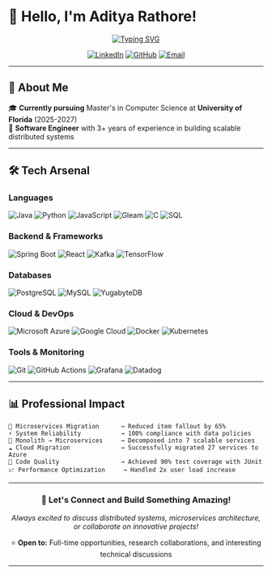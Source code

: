 # 👋 Hello, I'm Aditya Rathore! 

<p align="center">
  <a href="https://github.com/DenverCoder1/readme-typing-svg">
    <img src="https://readme-typing-svg.herokuapp.com?font=Fira+Code&color=00D4AA&size=28&center=true&vCenter=true&width=700&height=100&lines=Software+Engineer;MS+Computer+Science+%40+UF;Distributed+Systems+Enthusiast;Building+Scalable+Microservices" alt="Typing SVG" />
  </a>
</p>

<div align="center">
  
  [![LinkedIn](https://img.shields.io/badge/LinkedIn-0077B5?style=for-the-badge&logo=linkedin&logoColor=white)](https://linkedin.com/in/adityarathore20)
  [![GitHub](https://img.shields.io/badge/GitHub-181717?style=for-the-badge&logo=github&logoColor=white)](https://github.com/aditya-rathore15)
  [![Email](https://img.shields.io/badge/Email-D14836?style=for-the-badge&logo=gmail&logoColor=white)](mailto:rathoreaditya.work@gmail.com)

</div>

---

## 🚀 About Me

🎓 **Currently pursuing** Master's in Computer Science at **University of Florida** (2025-2027)  
💼 **Software Engineer** with 3+ years of experience in building scalable distributed systems  

<!-- ### What I'm up to:
- 📚 Deep diving into **Distributed Operating Systems** and **Advanced Data Structures**
- 🔧 Architecting microservices that handle massive scale (reduced item fallout by 65%!)  
- 🌱 Exploring **Actor Models** and **Parallel Computing** optimization
- ⚡ Passionate about system design and performance optimization -->

---

## 🛠️ Tech Arsenal

### **Languages**
![Java](https://img.shields.io/badge/Java-ED8B00?style=for-the-badge&logo=openjdk&logoColor=white)
![Python](https://img.shields.io/badge/Python-3776AB?style=for-the-badge&logo=python&logoColor=white)
![JavaScript](https://img.shields.io/badge/JavaScript-F7DF1E?style=for-the-badge&logo=javascript&logoColor=black)
![Gleam](https://img.shields.io/badge/Gleam-FFAFF3?style=for-the-badge&logo=gleam&logoColor=black)
![C](https://img.shields.io/badge/C-00599C?style=for-the-badge&logo=c&logoColor=white)
![SQL](https://img.shields.io/badge/SQL-336791?style=for-the-badge&logo=postgresql&logoColor=white)

### **Backend & Frameworks** 
![Spring Boot](https://img.shields.io/badge/Spring_Boot-6DB33F?style=for-the-badge&logo=spring-boot&logoColor=white)
![React](https://img.shields.io/badge/React-20232A?style=for-the-badge&logo=react&logoColor=61DAFB)
![Kafka](https://img.shields.io/badge/Apache_Kafka-231F20?style=for-the-badge&logo=apache-kafka&logoColor=white)
![TensorFlow](https://img.shields.io/badge/TensorFlow-FF6F00?style=for-the-badge&logo=tensorflow&logoColor=white)

### **Databases**
![PostgreSQL](https://img.shields.io/badge/PostgreSQL-316192?style=for-the-badge&logo=postgresql&logoColor=white)
![MySQL](https://img.shields.io/badge/MySQL-00000F?style=for-the-badge&logo=mysql&logoColor=white)
![YugabyteDB](https://img.shields.io/badge/YugabyteDB-FF6B35?style=for-the-badge&logo=yugabyte&logoColor=white)

### **Cloud & DevOps**
![Microsoft Azure](https://img.shields.io/badge/Microsoft_Azure-0089D0?style=for-the-badge&logo=microsoft-azure&logoColor=white)
![Google Cloud](https://img.shields.io/badge/Google_Cloud-4285F4?style=for-the-badge&logo=google-cloud&logoColor=white)
![Docker](https://img.shields.io/badge/Docker-2496ED?style=for-the-badge&logo=docker&logoColor=white)
![Kubernetes](https://img.shields.io/badge/Kubernetes-326CE5?style=for-the-badge&logo=kubernetes&logoColor=white)

### **Tools & Monitoring**
![Git](https://img.shields.io/badge/Git-F05032?style=for-the-badge&logo=git&logoColor=white)
![GitHub Actions](https://img.shields.io/badge/GitHub_Actions-2088FF?style=for-the-badge&logo=github-actions&logoColor=white)
![Grafana](https://img.shields.io/badge/Grafana-F46800?style=for-the-badge&logo=grafana&logoColor=white)
![Datadog](https://img.shields.io/badge/Datadog-632CA6?style=for-the-badge&logo=datadog&logoColor=white)

---

<!-- ## 💡 Featured Projects

### 🔥 **Parallel Computing Optimization** 
> **Gleam, Actor Model** | *Aug 2025*
- Designed distributed actor-based system achieving **7.4x CPU parallelization** 
- Optimized mathematical algorithms reaching millisecond-level efficiency
- Near-optimal resource utilization through systematic performance analysis

### 🧠 **Named Entity Recognition System**
> **Python, TensorFlow, Keras** | *Nov 2024*  
- Built deep neural network achieving **96% accuracy** in entity classification
- Implemented advanced tokenization and vectorization techniques
- Successfully identifies names, locations, and contextual entities

### 🏢 **Enterprise Workforce Management Platform**
> **Spring Boot, PostgreSQL, Docker, Kubernetes** | *2022*
- Built from scratch to manage **500+ employees** across **45+ projects**
- Integrated **5+ Google Chat webhook automations** for seamless notifications
- Reduced database migration errors by **90%** using Flyway migrations

--- -->

## 📊 Professional Impact

```
🚀 Microservices Migration      → Reduced item fallout by 65%
⚡ System Reliability           → 100% compliance with data policies  
🔄 Monolith → Microservices     → Decomposed into 7 scalable services
☁️ Cloud Migration              → Successfully migrated 27 services to Azure
🧪 Code Quality                 → Achieved 90% test coverage with JUnit
📈 Performance Optimization     → Handled 2x user load increase
```

---

<!-- ## 🎯 Current Focus

- 🔬 **Research**: Distributed systems and algorithm optimization
- 📖 **Learning**: Advanced system design patterns and cloud-native architectures  
- 🤝 **Mentoring**: Training junior developers and interns
- 🎓 **Academic**: Pursuing cutting-edge CS coursework at University of Florida

---

## 🌟 Fun Facts

- 🎓 **Exchange Student**: Studied at prestigious **IIT Gandhinagar** 
- 👨‍🏫 **Mentor**: Love accelerating others' growth in tech

--- -->

<div align="center">
  
### 💬 Let's Connect and Build Something Amazing!

*Always excited to discuss distributed systems, microservices architecture, or collaborate on innovative projects!*

⭐ **Open to:** Full-time opportunities, research collaborations, and interesting technical discussions

</div>

---

<!-- <p align="center">
  <img src="https://komarev.com/ghpvc/?username=aditya-rathore15&label=Profile%20views&color=0e75b6&style=flat" alt="Profile views" />
</p> -->












<!-- ## Hi there 👋

<!--
**aditya-rathore15/aditya-rathore15** is a ✨ _special_ ✨ repository because its `README.md` (this file) appears on your GitHub profile.

Here are some ideas to get you started:

- 🔭 I’m currently working on ...
- 🌱 I’m currently learning ...
- 👯 I’m looking to collaborate on ...
- 🤔 I’m looking for help with ...
- 💬 Ask me about ...
- 📫 How to reach me: ...
- 😄 Pronouns: ...
- ⚡ Fun fact: ...
-->

